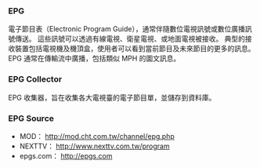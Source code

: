 ### EPG
 
電子節目表（Electronic Program Guide），通常伴隨數位電視訊號或數位廣播訊號傳送。
這些訊號可以透過有線電視、衛星電視、或地面電視被接收。
典型的接收裝置包括電視機及機頂盒，使用者可以看到當前節目及未來節目的更多的訊息。
EPG 通常在傳輸流中廣播，包括類似 MPH 的圖文訊息。

### EPG Collector

EPG 收集器，旨在收集各大電視臺的電子節目單，並儲存到資料庫。

### EPG Source

- MOD： http://mod.cht.com.tw/channel/epg.php
- NEXTTV： http://www.nexttv.com.tw/program
- epgs.com： http://epgs.com
